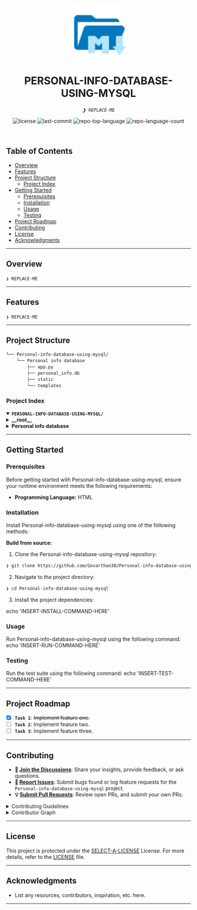 <p align="center">
    <img src="https://raw.githubusercontent.com/PKief/vscode-material-icon-theme/ec559a9f6bfd399b82bb44393651661b08aaf7ba/icons/folder-markdown-open.svg" align="center" width="30%">
</p>
<p align="center"><h1 align="center">PERSONAL-INFO-DATABASE-USING-MYSQL</h1></p>
<p align="center">
	<em><code>❯ REPLACE-ME</code></em>
</p>
<p align="center">
	<img src="https://img.shields.io/github/license/Govarthan30/Personal-info-database-using-mysql?style=default&logo=opensourceinitiative&logoColor=white&color=0080ff" alt="license">
	<img src="https://img.shields.io/github/last-commit/Govarthan30/Personal-info-database-using-mysql?style=default&logo=git&logoColor=white&color=0080ff" alt="last-commit">
	<img src="https://img.shields.io/github/languages/top/Govarthan30/Personal-info-database-using-mysql?style=default&color=0080ff" alt="repo-top-language">
	<img src="https://img.shields.io/github/languages/count/Govarthan30/Personal-info-database-using-mysql?style=default&color=0080ff" alt="repo-language-count">
</p>
<p align="center"><!-- default option, no dependency badges. -->
</p>
<p align="center">
	<!-- default option, no dependency badges. -->
</p>
<br>

##  Table of Contents

- [ Overview](#-overview)
- [ Features](#-features)
- [ Project Structure](#-project-structure)
  - [ Project Index](#-project-index)
- [ Getting Started](#-getting-started)
  - [ Prerequisites](#-prerequisites)
  - [ Installation](#-installation)
  - [ Usage](#-usage)
  - [ Testing](#-testing)
- [ Project Roadmap](#-project-roadmap)
- [ Contributing](#-contributing)
- [ License](#-license)
- [ Acknowledgments](#-acknowledgments)

---

##  Overview

<code>❯ REPLACE-ME</code>

---

##  Features

<code>❯ REPLACE-ME</code>

---

##  Project Structure

```sh
└── Personal-info-database-using-mysql/
    └── Personal info database
        ├── app.py
        ├── personal_info.db
        ├── static
        └── templates
```


###  Project Index
<details open>
	<summary><b><code>PERSONAL-INFO-DATABASE-USING-MYSQL/</code></b></summary>
	<details> <!-- __root__ Submodule -->
		<summary><b>__root__</b></summary>
		<blockquote>
			<table>
			</table>
		</blockquote>
	</details>
	<details> <!-- Personal info database Submodule -->
		<summary><b>Personal info database</b></summary>
		<blockquote>
			<table>
			<tr>
				<td><b><a href='https://github.com/Govarthan30/Personal-info-database-using-mysql/blob/master/Personal info database/app.py'>app.py</a></b></td>
				<td><code>❯ REPLACE-ME</code></td>
			</tr>
			</table>
			<details>
				<summary><b>templates</b></summary>
				<blockquote>
					<table>
					<tr>
						<td><b><a href='https://github.com/Govarthan30/Personal-info-database-using-mysql/blob/master/Personal info database/templates/view_persons.html'>view_persons.html</a></b></td>
						<td><code>❯ REPLACE-ME</code></td>
					</tr>
					<tr>
						<td><b><a href='https://github.com/Govarthan30/Personal-info-database-using-mysql/blob/master/Personal info database/templates/add_person.html'>add_person.html</a></b></td>
						<td><code>❯ REPLACE-ME</code></td>
					</tr>
					<tr>
						<td><b><a href='https://github.com/Govarthan30/Personal-info-database-using-mysql/blob/master/Personal info database/templates/login.html'>login.html</a></b></td>
						<td><code>❯ REPLACE-ME</code></td>
					</tr>
					<tr>
						<td><b><a href='https://github.com/Govarthan30/Personal-info-database-using-mysql/blob/master/Personal info database/templates/base.html'>base.html</a></b></td>
						<td><code>❯ REPLACE-ME</code></td>
					</tr>
					<tr>
						<td><b><a href='https://github.com/Govarthan30/Personal-info-database-using-mysql/blob/master/Personal info database/templates/dashboard.html'>dashboard.html</a></b></td>
						<td><code>❯ REPLACE-ME</code></td>
					</tr>
					</table>
				</blockquote>
			</details>
		</blockquote>
	</details>
</details>

---
##  Getting Started

###  Prerequisites

Before getting started with Personal-info-database-using-mysql, ensure your runtime environment meets the following requirements:

- **Programming Language:** HTML


###  Installation

Install Personal-info-database-using-mysql using one of the following methods:

**Build from source:**

1. Clone the Personal-info-database-using-mysql repository:
```sh
❯ git clone https://github.com/Govarthan30/Personal-info-database-using-mysql
```

2. Navigate to the project directory:
```sh
❯ cd Personal-info-database-using-mysql
```

3. Install the project dependencies:

echo 'INSERT-INSTALL-COMMAND-HERE'



###  Usage
Run Personal-info-database-using-mysql using the following command:
echo 'INSERT-RUN-COMMAND-HERE'

###  Testing
Run the test suite using the following command:
echo 'INSERT-TEST-COMMAND-HERE'

---
##  Project Roadmap

- [X] **`Task 1`**: <strike>Implement feature one.</strike>
- [ ] **`Task 2`**: Implement feature two.
- [ ] **`Task 3`**: Implement feature three.

---

##  Contributing

- **💬 [Join the Discussions](https://github.com/Govarthan30/Personal-info-database-using-mysql/discussions)**: Share your insights, provide feedback, or ask questions.
- **🐛 [Report Issues](https://github.com/Govarthan30/Personal-info-database-using-mysql/issues)**: Submit bugs found or log feature requests for the `Personal-info-database-using-mysql` project.
- **💡 [Submit Pull Requests](https://github.com/Govarthan30/Personal-info-database-using-mysql/blob/main/CONTRIBUTING.md)**: Review open PRs, and submit your own PRs.

<details closed>
<summary>Contributing Guidelines</summary>

1. **Fork the Repository**: Start by forking the project repository to your github account.
2. **Clone Locally**: Clone the forked repository to your local machine using a git client.
   ```sh
   git clone https://github.com/Govarthan30/Personal-info-database-using-mysql
   ```
3. **Create a New Branch**: Always work on a new branch, giving it a descriptive name.
   ```sh
   git checkout -b new-feature-x
   ```
4. **Make Your Changes**: Develop and test your changes locally.
5. **Commit Your Changes**: Commit with a clear message describing your updates.
   ```sh
   git commit -m 'Implemented new feature x.'
   ```
6. **Push to github**: Push the changes to your forked repository.
   ```sh
   git push origin new-feature-x
   ```
7. **Submit a Pull Request**: Create a PR against the original project repository. Clearly describe the changes and their motivations.
8. **Review**: Once your PR is reviewed and approved, it will be merged into the main branch. Congratulations on your contribution!
</details>

<details closed>
<summary>Contributor Graph</summary>
<br>
<p align="left">
   <a href="https://github.com{/Govarthan30/Personal-info-database-using-mysql/}graphs/contributors">
      <img src="https://contrib.rocks/image?repo=Govarthan30/Personal-info-database-using-mysql">
   </a>
</p>
</details>

---

##  License

This project is protected under the [SELECT-A-LICENSE](https://choosealicense.com/licenses) License. For more details, refer to the [LICENSE](https://choosealicense.com/licenses/) file.

---

##  Acknowledgments

- List any resources, contributors, inspiration, etc. here.

---
